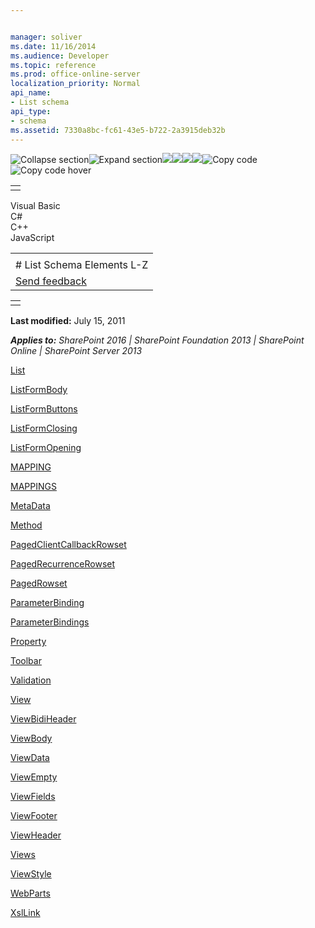 ```yaml
---


manager: soliver
ms.date: 11/16/2014
ms.audience: Developer
ms.topic: reference
ms.prod: office-online-server
localization_priority: Normal
api_name:
- List schema
api_type:
- schema
ms.assetid: 7330a8bc-fc61-43e5-b722-2a3915deb32b
---
```


![Collapse
section](../icons/collapse_all.gif "Collapse section")![Expand
section](../icons/expand_all.gif "Expand section")![](../icons/collapse_all.gif)![](../icons/expand_all.gif)![](../icons/dropdown.gif)![](../icons/dropdownHover.gif)![Copy
code](../icons/copycode.gif "Copy code")![Copy code
hover](../icons/copycodeHighlight.gif "Copy code hover")
<table>
<tbody>
<tr class="odd">
<td align="left"></td>
</tr>
</tbody>
</table>

Visual Basic  
C\#  
C++  
JavaScript  

<table>
<tbody>
<tr class="odd">
<td align="left"><span id="runningHeaderText"></span></td>
</tr>
<tr class="even">
<td align="left"># List Schema Elements L-Z</td>
</tr>
<tr class="odd">
<td align="left"><span id="headfeedbackarea" class="feedbackhead"><a href="javascript:SubmitFeedback(&#39;docthis@Microsoft.com&#39;,&#39;&#39;,&#39;&#39;,&#39;&#39;,&#39;1.0.18082.1225&#39;,&#39;%0\dThank%20you%20for%20your%20feedback.%20The%20developer%20writing%20teams%20use%20your%20feedback%20to%20improve%20documentation.%20While%20we%20are%20reviewing%20your%20feedback,%20we%20may%20send%20you%20e-mail%20to%20ask%20for%20clarification%20or%20feedback%20on%20a%20solution.%20We%20do%20not%20use%20your%20e-mail%20address%20for%20any%20other%20purpose%20and%20we%20delete%20it%20after%20we%20finish%20our%20review.%0\AFor%20further%20information%20about%20the%20privacy%20policies%20of%20Microsoft,%20please%20see%20http://privacy.microsoft.com/en-us/default.aspx.%0\A%0\d&#39;,&#39;Customer%20feedback&#39;);">Send feedback</a></span></td>
</tr>
</tbody>
</table>

<table>
<colgroup>
<col width="100%" />
</colgroup>
<tbody>
<tr class="odd">
<td align="left"></td>
</tr>
</tbody>
</table>

**Last modified:** July 15, 2011

***Applies to:** SharePoint 2016 | SharePoint Foundation 2013 |
SharePoint Online | SharePoint Server 2013*

[List](list-element-list.htm)

[ListFormBody](listformbody-element-list.htm)

[ListFormButtons](listformbuttons-element-list.htm)

[ListFormClosing](listformclosing-element-list.htm)

[ListFormOpening](listformopening-element-list.htm)

[MAPPING](mapping-element-list.htm)

[MAPPINGS](mappings-element-list.htm)

[MetaData](metadata-element-list.htm)

[Method](method-element-list.htm)

[PagedClientCallbackRowset](pagedclientcallbackrowset-element-list.htm)

[PagedRecurrenceRowset](pagedrecurrencerowset-element-list.htm)

[PagedRowset](pagedrowset-element-list.htm)

[ParameterBinding](parameterbinding-element-list.htm)

[ParameterBindings](parameterbindings-element-list.htm)

[Property](property-element-list.htm)

[Toolbar](toolbar-element-list.htm)

[Validation](validation-element-list.htm)

[View](view-element-list.htm)

[ViewBidiHeader](viewbidiheader-element-list.htm)

[ViewBody](viewbody-element-list.htm)

[ViewData](viewdata-element-list.htm)

[ViewEmpty](viewempty-element-list.htm)

[ViewFields](viewfields-element-list.htm)

[ViewFooter](viewfooter-element-list.htm)

[ViewHeader](viewheader-element-list.htm)

[Views](views-element-list.htm)

[ViewStyle](viewstyle-element-list.htm)

[WebParts](webparts-element-list.htm)

[XslLink](xsllink-element-list.htm)








